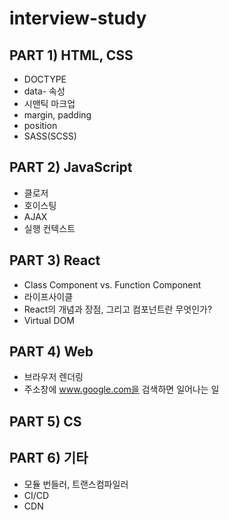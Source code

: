 # interview-study

## PART 1) HTML, CSS
- DOCTYPE
- data- 속성
- 시맨틱 마크업
- margin, padding
- position
- SASS(SCSS)
## PART 2) JavaScript
- 클로저
- 호이스팅
- AJAX
- 실행 컨텍스트
## PART 3) React
- Class Component vs. Function Component
- 라이프사이클
- React의 개념과 장점, 그리고 컴포넌트란 무엇인가?
- Virtual DOM
## PART 4) Web
- 브라우저 렌더링
- 주소창에 www.google.com을 검색하면 일어나는 일
## PART 5) CS
## PART 6) 기타
- 모듈 번들러, 트랜스컴파일러
- CI/CD
- CDN
